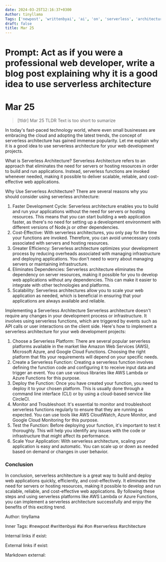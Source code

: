 ```yaml
---
date: 2024-03-25T12:16:37+0300
Author: tinyllama
Tags: ['newpost', 'writtenbyai', 'ai', 'on', 'serverless', 'architecture']
draft: false
title: Mar 25
---
```


# Prompt: Act as if you were a professional web developer, write a blog post explaining why it is a good idea to use serverless architecture

# Mar 25

> [!tldr] Mar 25
> TLDR
> Text is too short to sumarize

In today's fast-paced technology world, where even small businesses are embracing the cloud and adopting the latest trends, the concept of serverless architecture has gained immense popularity. Let me explain why it is a good idea to use serverless architecture for your web development projects.

What is Serverless Architecture?
Serverless Architecture refers to an approach that eliminates the need for servers or hosting resources in order to build and run applications. Instead, serverless functions are invoked whenever needed, making it possible to deliver scalable, reliable, and cost-effective web applications.

Why Use Serverless Architecture?
There are several reasons why you should consider using serverless architecture:
1. Faster Development Cycle: Serverless architecture enables you to build and run your applications without the need for servers or hosting resources. This means that you can start building a web application faster, as there's no need for setting up a development environment with different versions of Node.js or other dependencies.
2. Cost-Effective: With serverless architectures, you only pay for the time your functions are invoked. Therefore, you can avoid unnecessary costs associated with servers and hosting resources.
3. Greater Efficiency: Serverless architecture optimizes your development process by reducing overheads associated with managing infrastructure and deploying applications. You don't need to worry about managing servers or maintaining infrastructure.
4. Eliminates Dependencies: Serverless architecture eliminates the dependency on server resources, making it possible for you to develop web applications without any dependencies. This can make it easier to integrate with other technologies and platforms.
5. Scalability: Serverless architectures allow you to scale your web application as needed, which is beneficial in ensuring that your applications are always available and reliable.

Implementing a Serverless Architecture
Serverless architecture doesn't require any changes in your development process or infrastructure. It involves using serverless functions, which are triggered by events such as API calls or user interactions on the client side. Here's how to implement a serverless architecture for your web development projects:
1. Choose a Serverless Platform: There are several popular serverless platforms available in the market like Amazon Web Services (AWS), Microsoft Azure, and Google Cloud Functions. Choosing the right platform that fits your requirements will depend on your specific needs.
2. Create a Serverless Function: Creating a serverless function involves defining the function code and configuring it to receive input data and trigger an event. You can use various libraries like AWS Lambda or Azure Functions for this purpose.
3. Deploy the Function: Once you have created your function, you need to deploy it to your chosen platform. This is usually done through a command line interface (CLI) or by using a cloud-based service like CircleCI.
4. Monitor and Troubleshoot: It's essential to monitor and troubleshoot serverless functions regularly to ensure that they are running as expected. You can use tools like AWS CloudWatch, Azure Monitor, and Google Cloud Monitoring for this purpose.
5. Test the Function: Before deploying your function, it's important to test it thoroughly. This will help you identify any issues with the code or infrastructure that might affect its performance.
6. Scale Your Application: With serverless architecture, scaling your application is easy and automatic. You can scale up or down as needed based on demand or changes in user behavior.

### Conclusion

In conclusion, serverless architecture is a great way to build and deploy web applications quickly, efficiently, and cost-effectively. It eliminates the need for servers or hosting resources, making it possible to develop and run scalable, reliable, and cost-effective web applications. By following these steps and using serverless platforms like AWS Lambda or Azure Functions, you can implement a serverless architecture successfully and enjoy the benefits of this exciting trend.

Author: tinyllama

Inner Tags: #newpost #writtenbyai #ai #on #serverless #architecture

Internal links if exist:

External links if exist:

Markdown external: